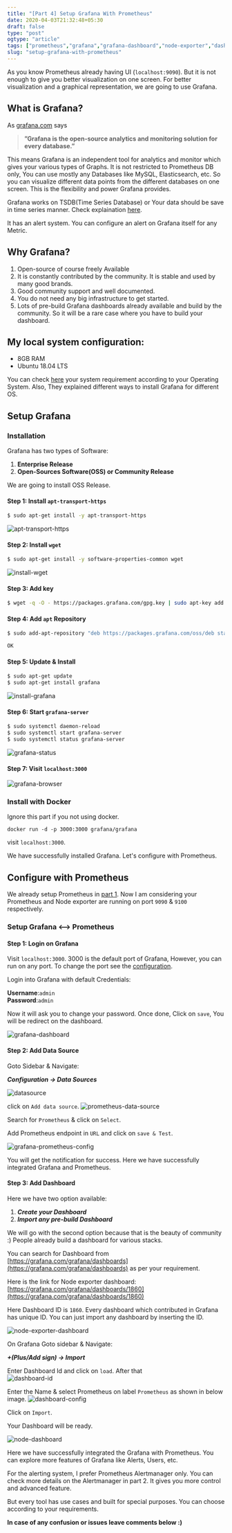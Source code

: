 ```yaml
---
title: "[Part 4] Setup Grafana With Prometheus"
date: 2020-04-03T21:32:48+05:30
draft: false
type: "post"
ogtype: "article"
tags: ["prometheus","grafana","grafana-dashboard","node-exporter","dashboard","alertmanager"]
slug: "setup-grafana-with-prometheus"
---
```


As you know Prometheus already having UI (`localhost:9090`). But it is not enough to give you better visualization on one screen. For better visualization and a graphical representation, we are going to use Grafana.

## What is Grafana?
As [grafana.com](https://grafana.com) says 

> **”Grafana is the open-source analytics and monitoring solution for every database.”**

This means Grafana is an independent tool for analytics and monitor which gives your various types of Graphs. It is not restricted to Prometheus DB only, You can use mostly any Databases like MySQL, Elasticsearch, etc. So you can visualize different data points from the different databases on one screen. This is the flexibility and power Grafana provides. 

Grafana works on TSDB(Time Series Database) or Your data should be save in time series manner. Check explaination [here](https://grafana.com/docs/grafana/latest/guides/timeseries/).

It has an alert system. You can configure an alert on Grafana itself for any Metric.

## Why Grafana?

1. Open-source of course freely Available
2. It is constantly contributed by the community. It is stable and used by many good brands.
3. Good community support and well documented.
4. You do not need any big infrastructure to get started.
5. Lots of pre-build Grafana dashboards already available and build by the community.  So it will be a rare case where you have to build your dashboard.

## My local system configuration:

* 8GB RAM
* Ubuntu 18.04 LTS 

You can check [here](https://grafana.com/docs/grafana/latest/installation/requirements/) your system requirement according to your Operating System. Also, They explained different ways to install Grafana for different OS. 

## Setup Grafana

### Installation

Grafana has two types of Software:

1. __Enterprise Release__
2. __Open-Sources Software(OSS) or Community Release__

We are going to install OSS Release.

#### Step 1: Install `apt-transport-https`

```sh
$ sudo apt-get install -y apt-transport-https
``` 

![apt-transport-https](/img/grafana-setup/apt-transport-https.png)

#### Step 2: Install `wget`

```sh
$ sudo apt-get install -y software-properties-common wget
```

![install-wget](/img/grafana-setup/install-wget.png)

#### Step 3: Add key

```sh
$ wget -q -O - https://packages.grafana.com/gpg.key | sudo apt-key add -
```

#### Step 4: Add `apt` Repository

```sh
$ sudo add-apt-repository "deb https://packages.grafana.com/oss/deb stable main"
```

```sh
OK
```

#### Step 5: Update & Install


```sh
$ sudo apt-get update
$ sudo apt-get install grafana
```

![install-grafana](/img/grafana-setup/install-grafana.png)

#### Step 6: Start `grafana-server`

```sh
$ sudo systemctl daemon-reload  
$ sudo systemctl start grafana-server  
$ sudo systemctl status grafana-server  
```

![grafana-status](/img/grafana-setup/grafana-status.png)

#### Step 7: Visit `localhost:3000`

![grafana-browser](/img/grafana-setup/grafana-browser.png)


### Install with Docker

Ignore this part if you not using docker.

```
docker run -d -p 3000:3000 grafana/grafana
```

visit `localhost:3000`.

We have successfully installed Grafana. Let's configure with Prometheus.

## Configure with Prometheus

We already setup Prometheus in [part 1](https://ashish.one/blogs/setup-prometheus-and-exporters/). Now I am considering your Prometheus and Node exporter are running on port `9090` & `9100` respectively.

### Setup Grafana <--> Prometheus 

#### Step 1: Login on Grafana

Visit `localhost:3000`. 3000 is the default port of Grafana, However, you can run on any port. To change the port see the [configuration](https://grafana.com/docs/grafana/latest/installation/configuration/). 

Login into Grafana with default Credentials:

__Username__:`admin`  
__Password__:`admin`

Now it will ask you to change your password. Once done, Click on `save`, You will be redirect on the dashboard.


![grafana-dashboard](/img/grafana-setup/grafana-dashboard.png)

#### Step 2: Add Data Source

Goto Sidebar & Navigate:

**_Configuration -> Data Sources_**

![datasource](/img/grafana-setup/datasource.png)


click on `Add data source`.
![prometheus-data-source](/img/grafana-setup/prometheus-data-source.png)

Search for `Prometheus` & click on `Select`.

Add Prometheus endpoint in `URL` and click on `save & Test`.


![grafana-prometheus-config](/img/grafana-setup/grafana-prometheus-config.png)

You will get the notification for success. Here we have successfully integrated Grafana and Prometheus.

#### Step 3: Add Dashboard

Here we have two option available:

1. **_Create your Dashboard_**
2. **_Import any pre-build Dashboard_**

We will go with the second option because that is the beauty of community :) People already build a dashboard for various stacks.

You can search for Dashboard from [https://grafana.com/grafana/dashboards](https://grafana.com/grafana/dashboards) as per your requirement.

Here is the link for Node exporter dashboard: [https://grafana.com/grafana/dashboards/1860](https://grafana.com/grafana/dashboards/1860) 
 
Here Dashboard ID is `1860`. Every dashboard which contributed in Grafana has unique ID. You can just import any dashboard by inserting the ID. 

![node-exporter-dashboard](/img/grafana-setup/node-exporter-dashboard.png)


On Grafana Goto sidebar & Navigate:

**_+(Plus/Add sign) -> Import_**


Enter Dashboard Id and click on `load`. After that   
![dashboard-id](/img/grafana-setup/dashboard-id.png)


Enter the Name & select Prometheus on label `Prometheus` as shown in below image.
![dashboard-config](/img/grafana-setup/dashboard-config.png)

Click on `Import`.

Your Dashboard will be ready.

![node-dashboard](/img/grafana-setup/node-dashboard.png)


Here we have successfully integrated the Grafana with Prometheus. You can explore more features of Grafana like Alerts, Users, etc. 

For the alerting system, I prefer Prometheus Alertmanager only. You can check more details on the Alertmanager in part 2. It gives you more control and advanced feature. 

But every tool has use cases and built for special purposes. You can choose according to your requirements. 


**In case of any confusion or issues leave comments below :)**

<script src="https://utteranc.es/client.js"
        repo="ashishtiwari1993/ashish.one"
        issue-term="title"
        label="Comment"
        theme="github-light"
        crossorigin="anonymous"
        async>
</script>

